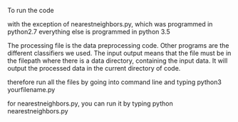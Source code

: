 To run the code

with the exception of nearestneighbors.py, which was programmed in python2.7
everything else is programmed in python 3.5

The processing file is the data preprocessing code. Other programs are the different classifiers we used. The input output means that the file must be in the filepath where there is a data directory, containing the input data. It will output the processed data in the current directory of code.

therefore run all the files by going into command line and typing
python3 yourfilename.py

for nearestneighbors.py, you can run it by typing
python nearestneighbors.py
